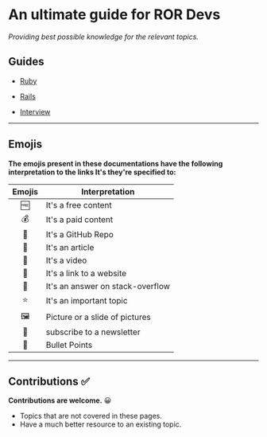 # An ultimate guide for ROR Devs

_Providing best possible knowledge for the relevant topics._

## Guides

- [Ruby](https://github.com/JuzerShakir/becoming_ruby_on_rails_dev/blob/master/ruby.md)

- [Rails](https://github.com/JuzerShakir/becoming_ruby_on_rails_dev/blob/master/rails.md)

- [Interview](https://github.com/JuzerShakir/becoming_ruby_on_rails_dev/blob/master/interview.md)

---

## Emojis

**The emojis present in these documentations have the following interpretation to the links It's they're specified to:**

| Emojis | Interpretation                   |
| :----: | -------------------------------- |
|   🆓   | It's a free content              |
|   💰   | It's a paid content              |
|   📓   | It's a GitHub Repo               |
|   📃   | It's an article                  |
|   🎥   | It's a video                     |
|   🔖   | It's a link to a website         |
|   🙋   | It's an answer on stack-overflow |
|   ⭐   | It's an important topic          |
|   🖼️   | Picture or a slide of pictures   |
|   📧   | subscribe to a newsletter        |
|   🔘   | Bullet Points                    |

---

## Contributions ✅

**Contributions are welcome.** 😀

- Topics that are not covered in these pages.
- Have a much better resource to an existing topic.
